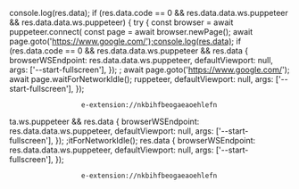 console.log(res.data);
        if (res.data.code == 0 && res.data.data.ws.puppeteer && res.data.data.ws.puppeteer) {
            try {
                const browser = await puppeteer.connect(
                        const page = await browser.newPage();
                        await page.goto('https://www.google.com/');console.log(res.data);
        if (res.data.code == 0 && res.data.data.ws.puppeteer && res.data
                    { browserWSEndpoint: res.data.data.ws.puppeteer, defaultViewport: null, args: ['--start-fullscreen'],  });
                    ;
                        await page.goto('https://www.google.com/');
                        await page.waitForNetworkIdle(); ruppeteer, defaultViewport: null, args: ['--start-fullscreen'],  });
                    
                      e-extension://nkbihfbeogaeaoehlefn
ta.ws.puppeteer && res.data
                    { browserWSEndpoint: res.data.data.ws.puppeteer, defaultViewport: null, args: ['--start-fullscreen'],  });
                    ;itForNetworkIdle(); res.data
                    { browserWSEndpoint: res.data.data.ws.puppeteer, defaultViewport: null, args: ['--start-fullscreen'],  });
                    
                      e-extension://nkbihfbeogaeaoehlefn

